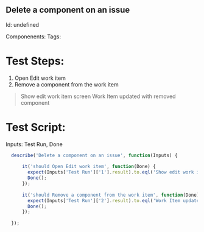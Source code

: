 Delete a component on an issue
-----------

Id: undefined

Componenents:
Tags: 

Test Steps:
=============
1. Open Edit work item
2. Remove a component from the work item
> Show edit work item screen
> Work Item updated with removed component


Test Script:
=============

Inputs: Test Run, Done

```javascript
  describe('Delete a component on an issue', function(Inputs) {
    
      it('should Open Edit work item', function(Done) {
        expect(Inputs['Test Run']['1'].result).to.eql('Show edit work item screen');
        Done();
      });
    
      it('should Remove a component from the work item', function(Done) {
        expect(Inputs['Test Run']['2'].result).to.eql('Work Item updated with removed component');
        Done();
      });
    
  });
```
